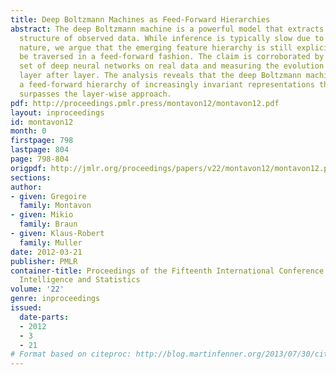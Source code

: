 ```yaml
---
title: Deep Boltzmann Machines as Feed-Forward Hierarchies
abstract: The deep Boltzmann machine is a powerful model that extracts the hierarchical
  structure of observed data. While inference is typically slow due to its undirected
  nature, we argue that the emerging feature hierarchy is still explicit enough to
  be traversed in a feed-forward fashion. The claim is corroborated by training a
  set of deep neural networks on real data and measuring the evolution of the representation
  layer after layer. The analysis reveals that the deep Boltzmann machine produces
  a feed-forward hierarchy of increasingly invariant representations that clearly
  surpasses the layer-wise approach.
pdf: http://proceedings.pmlr.press/montavon12/montavon12.pdf
layout: inproceedings
id: montavon12
month: 0
firstpage: 798
lastpage: 804
page: 798-804
origpdf: http://jmlr.org/proceedings/papers/v22/montavon12/montavon12.pdf
sections: 
author:
- given: Gregoire
  family: Montavon
- given: Mikio
  family: Braun
- given: Klaus-Robert
  family: Muller
date: 2012-03-21
publisher: PMLR
container-title: Proceedings of the Fifteenth International Conference on Artificial
  Intelligence and Statistics
volume: '22'
genre: inproceedings
issued:
  date-parts:
  - 2012
  - 3
  - 21
# Format based on citeproc: http://blog.martinfenner.org/2013/07/30/citeproc-yaml-for-bibliographies/
---
```

